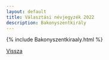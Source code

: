 ```yaml
---
layout: default
title: Választási névjegyzék 2022
description: Bakonyszentkirály
---
```


{% include Bakonyszentkiraaly.html %}

[Vissza](./)